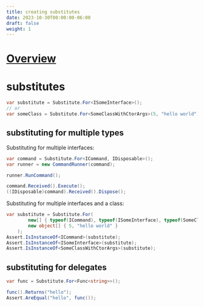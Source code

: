 ```yaml
---
title: creating substitutes
date: 2023-10-30T00:00:00-06:00
draft: false
weight: 1
---
```


# [Overview](https://nsubstitute.github.io/help/creating-a-substitute/)  

# substitutes
```cs
var substitute = Substitute.For<ISomeInterface>();
// or
var someClass = Substitute.For<SomeClassWithCtorArgs>(5, "hello world");
```

## substituting for multiple types
Substituting for multiple interfaces:
```cs
var command = Substitute.For<ICommand, IDisposable>();
var runner = new CommandRunner(command);

runner.RunCommand();

command.Received().Execute();
((IDisposable)command).Received().Dispose();
```

Substituting for multiple interfaces and a class:
```cs
var substitute = Substitute.For(
		new[] { typeof(ICommand), typeof(ISomeInterface), typeof(SomeClassWithCtorArgs) },
		new object[] { 5, "hello world" }
	);
Assert.IsInstanceOf<ICommand>(substitute);
Assert.IsInstanceOf<ISomeInterface>(substitute);
Assert.IsInstanceOf<SomeClassWithCtorArgs>(substitute);
```

## substituting for delegates
```cs
var func = Substitute.For<Func<string>>();

func().Returns("hello");
Assert.AreEqual("hello", func());
```